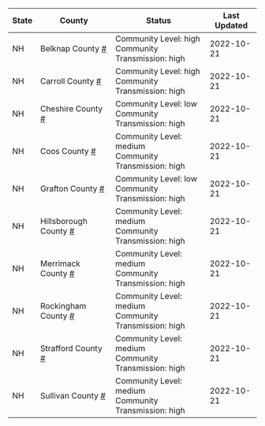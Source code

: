State | County | Status | Last Updated
--- | --- | --- | --- 
NH | Belknap County <a href="#belknap_county">#</a> | <a name="belknap_county"></a>Community Level: high<br/>Community Transmission: high | 2022-10-21
NH | Carroll County <a href="#carroll_county">#</a> | <a name="carroll_county"></a>Community Level: high<br/>Community Transmission: high | 2022-10-21
NH | Cheshire County <a href="#cheshire_county">#</a> | <a name="cheshire_county"></a>Community Level: low<br/>Community Transmission: high | 2022-10-21
NH | Coos County <a href="#coos_county">#</a> | <a name="coos_county"></a>Community Level: medium<br/>Community Transmission: high | 2022-10-21
NH | Grafton County <a href="#grafton_county">#</a> | <a name="grafton_county"></a>Community Level: low<br/>Community Transmission: high | 2022-10-21
NH | Hillsborough County <a href="#hillsborough_county">#</a> | <a name="hillsborough_county"></a>Community Level: medium<br/>Community Transmission: high | 2022-10-21
NH | Merrimack County <a href="#merrimack_county">#</a> | <a name="merrimack_county"></a>Community Level: medium<br/>Community Transmission: high | 2022-10-21
NH | Rockingham County <a href="#rockingham_county">#</a> | <a name="rockingham_county"></a>Community Level: medium<br/>Community Transmission: high | 2022-10-21
NH | Strafford County <a href="#strafford_county">#</a> | <a name="strafford_county"></a>Community Level: medium<br/>Community Transmission: high | 2022-10-21
NH | Sullivan County <a href="#sullivan_county">#</a> | <a name="sullivan_county"></a>Community Level: medium<br/>Community Transmission: high | 2022-10-21
